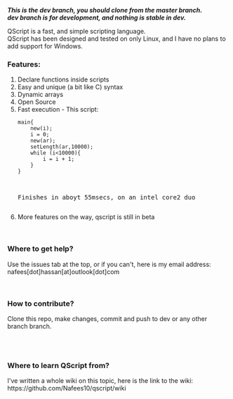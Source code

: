 <p>
<i>
<b>
This is the dev branch, you should clone from the master branch.<br>
dev branch is for development, and nothing is stable in dev.
</b>
</i>
</p>
QScript is a fast, and simple scripting language.<br>
QScript has been designed and tested on only Linux, and I have no plans to add support for Windows.
<br>
<h3>Features:</h3>
<ol>
	<li>Declare functions inside scripts</li>
	<li>Easy and unique (a bit like C) syntax</li>
	<li>Dynamic arrays</li>
	<li>Open Source</li>
	<li>Fast execution - This script:<br>
	<code><pre>
main{
	new(i);
	i = 0;
	new(ar);
	setLength(ar,10000);
	while (i<10000){
		i = i + 1;
	}
}
	<pre></code><br>Finishes in aboyt 55msecs, on an intel core2 duo</li>
	<li>More features on the way, qscript is still in beta</li>
</ol>
<br>
<h3>Where to get help?</h3>
<p>Use the issues tab at the top, or if you can't, here is my email address: nafees[dot]hassan[at]outlook[dot]com</p>
<br>
<h3>How to contribute?</h3>
<p>Clone this repo, make changes, commit and push to dev or any other branch branch.</p>
<br>
<br>
<h3>Where to learn QScript from?</h3>
<p>I've written a whole wiki on this topic, here is the link to the wiki: <a hred="https://github.com/Nafees10/qscript/wiki">https://github.com/Nafees10/qscript/wiki</a></p>
